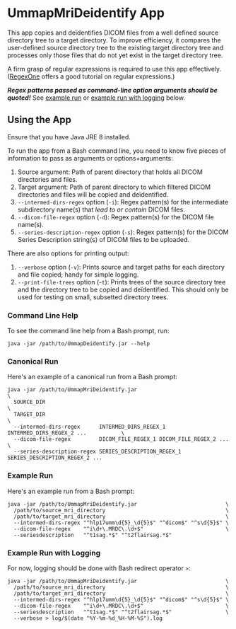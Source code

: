 # UmmapMriDeidentify App

This app copies and deïdentifies DICOM files from a well defined source directory tree to a target directory. To improve efficiency, it compares the user-defined source directory tree to the existing target directory tree and processes only those files that do not yet exist in the target directory tree.

A firm grasp of regular expressions is required to use this app effectively. ([RegexOne](https://regexone.com/) offers a good tutorial on regular expressions.)

_**Regex patterns passed as command-line option arguments should be quoted!**_ See [example run](https://gitlab.com/ldnicolasmay/ummapmrideidentify/-/tree/master#example-run) or [example run with logging](https://gitlab.com/ldnicolasmay/ummapmrideidentify/-/tree/master#example-run-with-logging) below.

## Using the App

Ensure that you have Java JRE 8 installed.

To run the app from a Bash command line, you need to know five pieces of information to pass as arguments or options+arguments:

1. Source argument: Path of parent directory that holds all DICOM directories and files.
2. Target argument: Path of parent directory to which filtered DICOM directories and files will be copied and deïdentified.
3. `--intermed-dirs-regex` option (`-i`): Regex pattern(s) for the intermediate subdirectory name(s) that _lead to or contain_ DICOM files. 
4. `--dicom-file-regex` option (`-d`): Regex pattern(s) for the DICOM file name(s).
5. `--series-description-regex` option (`-s`): Regex pattern(s) for the DICOM Series Description string(s) of DICOM files to be uploaded.

There are also options for printing output:

1. `--verbose` option (`-v`): Prints source and target paths for each directory and file copied; handy for simple logging.
2. `--print-file-trees` option (-`t`): Prints trees of the source directory tree and the directory tree to be copied and deïdentified. This should only be used for testing on small, subsetted directory trees.

### Command Line Help

To see the command line help from a Bash prompt, run:

```
java -jar /path/to/UmmapDeidentify.jar --help
```

### Canonical Run

Here's an example of a canonical run from a Bash prompt:

```
java -jar /path/to/UmmapMriDeidentify.jar                                              \
  SOURCE_DIR                                                                           \
  TARGET_DIR                                                                           \
  --intermed-dirs-regex      INTERMED_DIRS_REGEX_1 INTERMED_DIRS_REGEX_2 ...           \
  --dicom-file-regex         DICOM_FILE_REGEX_1 DICOM_FILE_REGEX_2 ...                 \
  --series-description-regex SERIES_DESCRIPTION_REGEX_1 SERIES_DESCRIPTION_REGEX_2 ...
```

### Example Run

Here's an example run from a Bash prompt:

```
java -jar /path/to/UmmapMriDeidentify.jar                            \
  /path/to/source_mri_directory                                      \
  /path/to/target_mri_directory                                      \
  --intermed-dirs-regex "^hlp17umm\d{5}_\d{5}$" "^dicom$" "^s\d{5}$" \
  --dicom-file-regex    "^i\d+\.MRDC\.\d+$"                          \
  --seriesdescription   "^t1sag.*$" "^t2flairsag.*$"
```

### Example Run with Logging

For now, logging should be done with Bash redirect operator `>`:

```
java -jar /path/to/UmmapMriDeidentify.jar                            \
  /path/to/source_mri_directory                                      \
  /path/to/target_mri_directory                                      \
  --intermed-dirs-regex "^hlp17umm\d{5}_\d{5}$" "^dicom$" "^s\d{5}$" \
  --dicom-file-regex    "^i\d+\.MRDC\.\d+$"                          \
  --seriesdescription   "^t1sag.*$" "^t2flairsag.*$"                 \
  --verbose > log/$(date "%Y-%m-%d_%H-%M-%S").log
```
